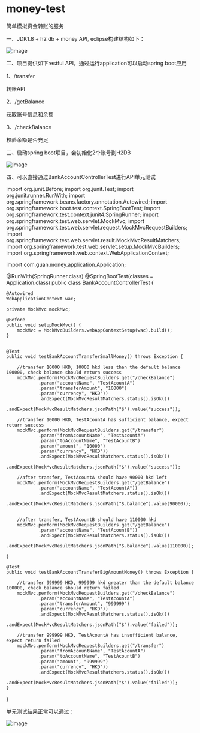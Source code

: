 # money-test
简单模拟资金转账的服务

一、JDK1.8 + h2 db + money API,  eclipse构建结构如下：






![image](https://github.com/user-attachments/assets/a40d8a1c-fd40-4161-9b50-300554566f78)

二、项目提供如下restful API，通过运行application可以启动spring boot应用

1、/transfer

转账API

2、/getBalance

获取账号信息和余额

3、/checkBalance

校验余额是否充足

三、启动spring boot项目，会初始化2个账号到H2DB

![image](https://github.com/user-attachments/assets/eaa3b226-eb70-42f0-995a-b03100e5fc01)

四、可以直接通过BankAccountControllerTest进行API单元测试

import org.junit.Before;
import org.junit.Test;
import org.junit.runner.RunWith;
import org.springframework.beans.factory.annotation.Autowired;
import org.springframework.boot.test.context.SpringBootTest;
import org.springframework.test.context.junit4.SpringRunner;
import org.springframework.test.web.servlet.MockMvc;
import org.springframework.test.web.servlet.request.MockMvcRequestBuilders;
import org.springframework.test.web.servlet.result.MockMvcResultMatchers;
import org.springframework.test.web.servlet.setup.MockMvcBuilders;
import org.springframework.web.context.WebApplicationContext;

import com.guan.money.application.Application;

@RunWith(SpringRunner.class)
@SpringBootTest(classes = Application.class)
public class BankAccountControllerTest {
	
	@Autowired
	WebApplicationContext wac;
    
    private MockMvc mockMvc;
    
    @Before
    public void setupMockMvc() {
    	mockMvc = MockMvcBuilders.webAppContextSetup(wac).build();
    }
    
    
    @Test
    public void testBankAccountTransferSmallMoney() throws Exception {
    	
    	//transfer 10000 HKD, 10000 hkd less than the default balance 100000, check balance should return success
    	mockMvc.perform(MockMvcRequestBuilders.get("/checkBalance")
    			.param("accountName", "TestAcountA")
    			.param("transferAmount", "10000")
    			.param("currency", "HKD"))
    			.andExpect(MockMvcResultMatchers.status().isOk())
    			.andExpect(MockMvcResultMatchers.jsonPath("$").value("success"));
    	
    	//transfer 10000 HKD, TestAcountA has sufficient balance, expect return success
    	mockMvc.perform(MockMvcRequestBuilders.get("/transfer")
    			.param("fromAccountName", "TestAcountA")
    			.param("toAccountName", "TestAcountB")
    			.param("amount", "10000")
    			.param("currency", "HKD"))
    			.andExpect(MockMvcResultMatchers.status().isOk())
    			.andExpect(MockMvcResultMatchers.jsonPath("$").value("success"));
    	
    	//after transfer, TestAcountA should have 90000 hkd left
    	mockMvc.perform(MockMvcRequestBuilders.get("/getBalance")
    			.param("accountName", "TestAcountA"))
    			.andExpect(MockMvcResultMatchers.status().isOk())
    			.andExpect(MockMvcResultMatchers.jsonPath("$.balance").value(90000));
    	
    	
    	//after transfer, TestAcountB should have 110000 hkd
    	mockMvc.perform(MockMvcRequestBuilders.get("/getBalance")
    			.param("accountName", "TestAcountB"))
    			.andExpect(MockMvcResultMatchers.status().isOk())
    			.andExpect(MockMvcResultMatchers.jsonPath("$.balance").value(110000));
    	
    }
    
    @Test
    public void testBankAccountTransferBigAmountMoney() throws Exception {
    	
    	//transfer 999999 HKD, 999999 hkd greater than the default balance 100000, check balance should return failed
    	mockMvc.perform(MockMvcRequestBuilders.get("/checkBalance")
    			.param("accountName", "TestAcountA")
    			.param("transferAmount", "999999")
    			.param("currency", "HKD"))
    			.andExpect(MockMvcResultMatchers.status().isOk())
    			.andExpect(MockMvcResultMatchers.jsonPath("$").value("failed"));
    	
    	//transfer 999999 HKD, TestAcountA has insufficient balance, expect return failed
    	mockMvc.perform(MockMvcRequestBuilders.get("/transfer")
    			.param("fromAccountName", "TestAcountA")
    			.param("toAccountName", "TestAcountB")
    			.param("amount", "999999")
    			.param("currency", "HKD"))
    			.andExpect(MockMvcResultMatchers.status().isOk())
    			.andExpect(MockMvcResultMatchers.jsonPath("$").value("failed"));
    }
}

单元测试结果正常可以通过：

![image](https://github.com/user-attachments/assets/fbc2c0c2-d114-4388-bb8f-8cac6dbc40bc)



